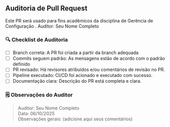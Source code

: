 ## Auditoria de Pull Request 
Este PR será usado para fins acadêmicos da disciplina de Gerência de Configuração .
Auditor: Seu Nome Completo

### 🔍 Checklist de Auditoria

- [ ] Branch correta: A PR foi criada a partir da branch adequada 
- [ ] Commits seguem padrão: As mensagens estão de acordo com o padrão definido
- [ ] PR revisado: Há revisores atribuídos e/ou comentários de revisão no PR.
- [ ] Pipeline executado: CI/CD foi acionado e executado com sucesso.
- [ ] Documentação clara: Descrição do PR está completa e clara.

### 🗒 Observações do Auditor
> Auditor: Seu Nome Completo  
> Data: 06/10/2025  
> Observações gerais: (adicione aqui seus comentários)